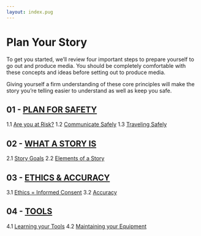 ```yaml
---
layout: index.pug
---
```


# Plan Your Story

To get you started, we’ll review four important steps to prepare yourself to go out and produce
media. You should be completely comfortable with these concepts and ideas before setting out to produce media.

Giving yourself a firm understanding of these core principles will make the story you’re telling easier to understand as well as keep you safe.

## 01 - [PLAN FOR SAFETY](../plan/1-0-planForSafety.md)

1.1 [Are you at Risk?](/plan/1-1-areYouAtRisk)
1.2 [Communicate Safely](/plan/1-2-communicateSafely)
1.3 [Traveling Safely](/plan/1-3-travelingSafely)

## 02 - [WHAT A STORY IS](/plan/2-0-whatAStoryIs)

2.1 [Story Goals](/plan/2-1-storyGoals)
2.2 [Elements of a Story](/plan/2-2-elementsOfAStory)

## 03 - [ETHICS & ACCURACY](/plan/3-0-ethicsAndAccurary)

3.1 [Ethics = Informed Consent](/plan/3-1-ethicsEqualsInformedConsent)
3.2 [Accuracy](/plan/3-2-accuracy)

## 04 - [TOOLS](/plan/4-0-tools)

4.1 [Learning your Tools](/plan/4-1-learningYourTools)
4.2 [Maintaining your Equipment](/plan/4-2-maintainingYourEquipment)

